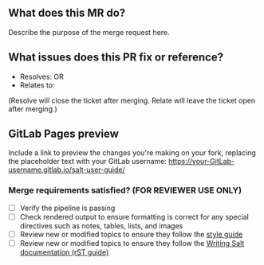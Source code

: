 
## What does this MR do?

Describe the purpose of the merge request here.


## What issues does this PR fix or reference?

- Resolves:
OR
- Relates to:

(Resolve will close the ticket after merging. Relate will leave the ticket open
after merging.)


## GitLab Pages preview

Include a link to preview the changes you're making on your fork, replacing the
placeholder text with your GitLab username:
https://your-GitLab-username.gitlab.io/salt-user-guide/


### Merge requirements satisfied? (FOR REVIEWER USE ONLY)

- [ ] Verify the pipeline is passing
- [ ] Check rendered output to ensure formatting is correct for any special
      directives such as notes, tables, lists, and images
- [ ] Review new or modified topics to ensure they follow the [style
      guide](https://saltstack.gitlab.io/open/docs/salt-user-guide/topics/style-guide.html)
- [ ] Review new or modified topics to ensure they follow the [Writing Salt
      documentation (rST guide)](https://saltstack.gitlab.io/open/docs/salt-user-guide/topics/writing-salt-docs.html)
